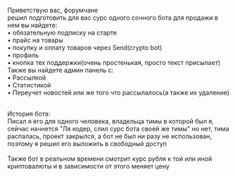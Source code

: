 Приветствую вас, форумчане
<br>решил подготовить для вас сурс одного сочного бота для продажи в <br>нем вы найдете:
<br>• обязательную подписку на старте
<br>• прайс на товары
<br>• покупку и оплату товаров через Send(crypto bot)
<br>• профиль
<br>• кнопка тех поддержки(очень простенькая, просто текст присылает)
Также вы найдете админ панель с:
<br>• Рассылкой
<br>• Статистикой
<br>• Переучет новостей или же того что рассылалось(а также их удаление)


<br>История бота:
<br>Писал я его для одного человека, владельца тимы в которой был я, сейчас начнется "Ля кодер, слил сурс бота своей же тимы" но нет, тима распалась, проект закрылся, а бот не был ни разу не использован, поэтому я решил его выложить в свободный доступ
<br>
<br>Также бот в реальном времени смотрит курс рубля к той или иной криптовалюты и в зависимости от этого меняет цену
